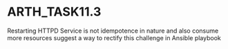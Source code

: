 # ARTH_TASK11.3
Restarting HTTPD Service is not idempotence in nature and also consume more resources suggest a way to rectify this challenge in Ansible playbook
